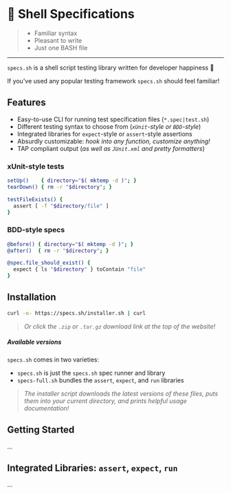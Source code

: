 # 🔬 Shell Specifications

> - Familiar syntax
> - Pleasant to write
> - Just one BASH file

---

`specs.sh` is a shell script testing library written for developer happiness 💝

If you've used any popular testing framework `specs.sh` should feel familiar!

## Features

 - Easy-to-use CLI for running test specification files (`*.spec|test.sh`)
 - Different testing syntax to choose from (_`xUnit`-style or `BDD`-style_)
 - Integrated libraries for `expect`-style or `assert`-style assertions
 - Absurdly customizable: _hook into any function, customize anything!_
 - TAP compliant output (_as well as `JUnit.xml` and pretty formatters_)

### xUnit-style tests

```sh
setUp()    { directory="$( mktemp -d )"; }
tearDown() { rm -r "$directory"; }

testFileExists() {
  assert [ -f "$directory/file" ]
}
```

### BDD-style specs

```sh
@before() { directory="$( mktemp -d )"; }
@after()  { rm -r "$directory"; }

@spec.file_should_exist() {
  expect { ls "$directory" } toContain "file"
}
```

## Installation

```sh
curl -o- https://specs.sh/installer.sh | curl
```

> _Or click the `.zip` or `.tar.gz` download link at the top of the website!_

##### Available versions

`specs.sh` comes in two varieties:

 - `specs.sh` is just the `specs.sh` spec runner and library
 - `specs-full.sh` bundles the `assert`, `expect`, and `run` libraries

> _The installer script downloads the latest versions of these files, puts them into your current directory, and prints helpful usage documentation!_

## Getting Started

...

## Integrated Libraries: `assert`, `expect`, `run`

...